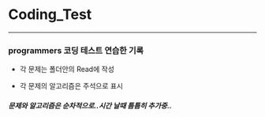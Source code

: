 # Coding_Test
-----------------

### programmers 코딩 테스트 연습한 기록

+ 각 문제는 폴더안의 Read에 작성

+ 각 문제의 알고리즘은 주석으로 표시

##### 문제와 알고리즘은 순차적으로..시간 날때 틈틈히 추가중..
